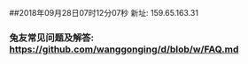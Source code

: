 ##2018年09月28日07时12分07秒 新址: 159.65.163.31
### 兔友常见问题及解答: https://github.com/wanggonging/d/blob/w/FAQ.md
